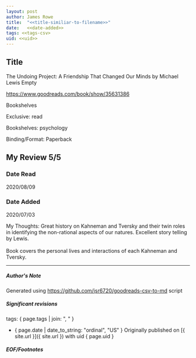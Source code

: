 ```yaml
---
layout: post
author: James Rowe
title:  "<<title-similiar-to-filename>>"
date:   <<date-added>>
tags: <<tags-csv>
uid: <<uid>>
---
```


<!-- highly dependent on how you personally use jekyll templates, and how you want this to show up -->

## Title

The Undoing Project: A Friendship That Changed Our Minds by Michael   Lewis
Empty 

https://www.goodreads.com/book/show/35631386

Bookshelves

Exclusive: read

Bookshelves: psychology

Binding/Format: Paperback

## My Review 5/5

### Date Read
2020/08/09

### Date Added
2020/07/03

My Thoughts: Great history on Kahneman and Tversky and their twin roles in identifying the non-rational aspects of our natures. Excellent story telling by Lewis.<br/><br/>Book covers the personal lives and interactions of each Kahneman and Tversky.

---

##### Author's Note

Generated using https://github.com/jsr6720/goodreads-csv-to-md script

##### Significant revisions

tags: { page.tags | join: ", " } <!-- todo move this somewhere -->

- { page.date | date_to_string: "ordinal", "US" } Originally published on [{ site.url }]({ site.url }) with uid { page.uid }

##### EOF/Footnotes
